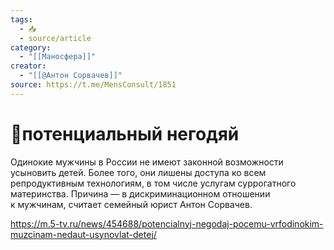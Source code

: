 ```yaml
---
tags:
  - 📥
  - source/article
category:
  - "[[Маносфера]]"
creator:
  - "[[@Антон Сорвачев]]"
source: https://t.me/MensConsult/1851
---
```


# 📜потенциальный негодяй

Одинокие мужчины в России не имеют законной возможности усыновить детей. Более того, они лишены доступа ко всем репродуктивным технологиям, в том числе услугам суррогатного материнства. Причина — в дискриминационном отношении к мужчинам, считает семейный юрист Антон Сорвачев.

https://m.5-tv.ru/news/454688/potencialnyj-negodaj-pocemu-vrfodinokim-muzcinam-nedaut-usynovlat-detej/
